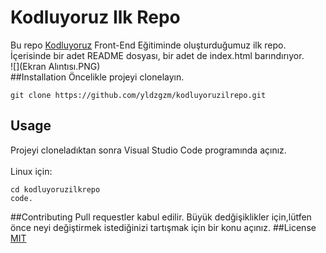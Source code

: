# Kodluyoruz Ilk Repo
Bu repo [Kodluyoruz](https://www.kodluyoruz.org) Front-End Eğitiminde oluşturduğumuz ilk repo. İçerisinde bir adet README dosyası, bir adet de index.html barındırıyor.
<br>
![](Ekran Alıntısı.PNG)
<br>
##Installation
Öncelikle projeyi clonelayın. 
<br>
```
git clone https://github.com/yldzgzm/kodluyoruzilrepo.git
```
## Usage
Projeyi cloneladıktan sonra Visual Studio Code programında açınız.
<br><br>
Linux için:
<br>
```
cd kodluyoruzilkrepo
code.
```
##Contributing
Pull requestler kabul edilir. Büyük dedğişiklikler için,lütfen önce neyi değiştirmek istediğinizi tartışmak için bir konu açınız.
##License
[MIT](https://choosealicense.com/licenses/mit/)
